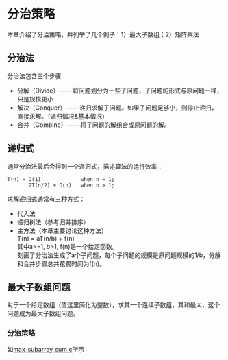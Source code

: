 # 分治策略

本章介绍了分治策略，并列举了几个例子：1）最大子数组；2）矩阵乘法

## 分治法

分治法包含三个步骤
- 分解（Divide）—— 将问题划分为一些子问题，子问题的形式与原问题一样，只是规模更小
- 解决（Conquer）—— 递归求解子问题。如果子问题足够小，则停止递归，直接求解。（递归情况&基本情况）
- 合并（Combine）—— 将子问题的解组合成原问题的解。

## 递归式

通常分治法最后会得到一个递归式，描述算法的运行效率：
```
T(n) = O(1)             when n = 1;
       2T(n/2) + O(n)   when n > 1;
```

求解递归式通常有三种方式：
- 代入法
- 递归树法（参考归并排序）
- 主方法（本章主要讨论这种方法）  
    T(n) = aT(n/b) + f(n)  
    其中a>=1, b>1, f(n)是一个给定函数。  
    刻画了分治法生成了a个子问题，每个子问题的规模是原问题规模的1/b，分解和合并步骤总共花费时间为f(n)。

## 最大子数组问题

对于一个给定数组（值这里简化为整数），求其一个连续子数组，其和最大，这个问题成为最大子数组问题。

### 分治策略

如[max_subarray_sum.c](max_subarray_sum.c)所示
